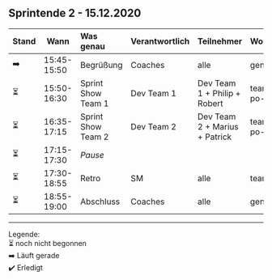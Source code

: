 ## Sprintende 2 - 15.12.2020

| Stand | Wann        | Was genau          | Verantwortlich | Teilnehmer                    | Wo               |
| ----- | ----------- | :----------------- | :------------- | :---------------------------- | :--------------- |
| ➡️     | 15:45-15:50 | Begrüßung          | Coaches        | alle                          | general          |
| ⏳     | 15:50-16:30 | Sprint Show Team 1 | Dev Team 1     | Dev Team 1 + Philip + Robert  | team1/team-po-sm |
| ⏳     | 16:35-17:15 | Sprint Show Team 2 | Dev Team 2     | Dev Team 2 + Marius + Patrick | team2/team-po-sm |
| ⏳     | 17:15-17:30 | _Pause_            |                |                               |                  |
| ⏳     | 17:30-18:55 | Retro              | SM             | alle                          | team-po-sm       |
| ⏳     | 18:55-19:00 | Abschluss          | Coaches        | alle                          | general          |
  
---
Legende:  
⏳ noch nicht begonnen  
➡️ Läuft gerade  
✔️ Erledigt
